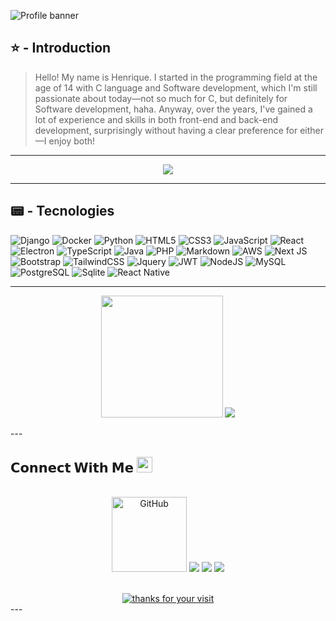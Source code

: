 ![Profile banner](https://i.imgur.com/VNP2tTx.gif)

## ⭐ - Introduction
> Hello! My name is Henrique. I started in the programming field at the age of 14 with C language and Software development, which I'm still passionate about today—not so much for C, but definitely for Software development, haha. Anyway, over the years, I've gained a lot of experience and skills in both front-end and back-end development, surprisingly without having a clear preference for either—I enjoy both!

---
<!-- Typing SVG by DenverCoder1 - https://github.com/DenverCoder1/readme-typing-svg -->
<p align="center">
	<a href="https://github.com/DenverCoder1/readme-typing-svg"><img src="https://readme-typing-svg.herokuapp.com?color=%23BD561D&duration=6000&lines=.+I+am++into++Artificial+Intelligence;I+am++into++Data+Science;I+am++Fullstack+Developer+;I+am++into++Computer+Vision;I+am++into++Virtual+Reality;!!&center=true&width=380&height=62"></a>
</p>

---

## 📟 - Tecnologies
![Django](https://img.shields.io/badge/Django-6DA55F?style=for-the-badge&logo=Django&logoColor=white)
![Docker](https://img.shields.io/badge/Docker-2496ED?style=for-the-badge&logo=Docker&logoColor=white)
![Python](https://img.shields.io/badge/Python-3766AB?style=for-the-badge&logo=Python&logoColor=white)
![HTML5](https://img.shields.io/badge/html5-%23E34F26.svg?style=for-the-badge&logo=html5&logoColor=white)
![CSS3](https://img.shields.io/badge/css3-%231572B6.svg?style=for-the-badge&logo=css3&logoColor=white)
![JavaScript](https://img.shields.io/badge/javascript-%23323330.svg?style=for-the-badge&logo=javascript&logoColor=%23F7DF1E)
![React](https://img.shields.io/badge/react-%2320232a.svg?style=for-the-badge&logo=react&logoColor=%2361DAFB)
![Electron](https://img.shields.io/badge/Electron-00000F?style=for-the-badge&logo=electron&logoColor=white)
![TypeScript](https://img.shields.io/badge/typescript-%23007ACC.svg?style=for-the-badge&logo=typescript&logoColor=white)
![Java](https://img.shields.io/badge/java-%23ED8B00.svg?style=for-the-badge&logo=openjdk&logoColor=white)
![PHP](https://img.shields.io/badge/php-%23777BB4.svg?style=for-the-badge&logo=php&logoColor=white)
![Markdown](https://img.shields.io/badge/markdown-%23000000.svg?style=for-the-badge&logo=markdown&logoColor=white)
![AWS](https://img.shields.io/badge/Amazon_AWS-232F3E?style=for-the-badge&logo=amazon-aws&logoColor=white)
![Next JS](https://img.shields.io/badge/Next-black?style=for-the-badge&logo=next.js&logoColor=white)
![Bootstrap](https://img.shields.io/badge/bootstrap-%238511FA.svg?style=for-the-badge&logo=bootstrap&logoColor=white)
![TailwindCSS](https://img.shields.io/badge/Tailwind_CSS-38B2AC?style=for-the-badge&logo=tailwind-css&logoColor=white)
![Jquery](https://img.shields.io/badge/jQuery-0769AD?style=for-the-badge&logo=jquery&logoColor=white)
![JWT](https://img.shields.io/badge/json%20web%20tokens-323330?style=for-the-badge&logo=json-web-tokens&logoColor=pink)
![NodeJS](https://img.shields.io/badge/node.js-6DA55F?style=for-the-badge&logo=node.js&logoColor=white)
![MySQL](https://img.shields.io/badge/MySQL-00000F?style=for-the-badge&logo=mysql&logoColor=white)
![PostgreSQL](https://img.shields.io/badge/PostgreSQL-316192?style=for-the-badge&logo=postgresql&logoColor=white)
![Sqlite](https://img.shields.io/badge/SQLite-07405E?style=for-the-badge&logo=sqlite&logoColor=white)
![React Native](https://img.shields.io/badge/react_native-%2320232a.svg?style=for-the-badge&logo=react&logoColor=%2361DAFB)

---
<p align="center">
<img height="195px" src="https://github-readme-stats.vercel.app/api/top-langs/?username=henrikcozza&layout=compact&theme=react"/>
<img src="https://github-readme-stats.vercel.app/api?username=henrikcozza&layout=compact&show_icons=true&theme=react&rank_icon=github&include_all_commits=true&count_private=false"/>
</p>
---

<br>

<h2>
  𝗖𝗼𝗻𝗻𝗲𝗰𝘁 𝗪𝗶𝘁𝗵 𝗠𝗲
  <a target="_blank">
    <img src="https://media.tenor.com/images/22f42c11b612b041b4038573dca18a2d/tenor.gif" height="25px" style="max-width:100%;">
  </a>
</h2>

<p align="center">
  <br>
  <a href="https://github.com/henrikcozza" target="_blank"><img width="120px" src="https://img.icons8.com/bubbles/150/000000/github.png" title="Github Profile" alt="GitHub"/></a>
   <a href="https://www.linkedin.com/in/henrique-alves-conzatti-400391b8/" target="_blank"><img src="https://img.icons8.com/bubbles/150/000000/linkedin.png" target="_blank"></a> 
   <a href="https://discordapp.com/users/conza0589" target="_blank"><img src="https://img.icons8.com/bubbles/150/000000/discord.png" target="_blank"></a>
  <a href = "mailto:henrique@conza.com.br"><img src="https://img.icons8.com/bubbles/150/000000/email.png" target="_blank"></a>

</p>
<br/>
<div align="center">
	<a href="https://git.io/typing-svg">
		<img alt="thanks for your visit" src="https://readme-typing-svg.herokuapp.com?font=Roboto+Slab&color=%237E3ACE&size=24&center=true&vCenter=true&width=300&lines=Thanks+for+your+visit!" ></a>
</div>
---

